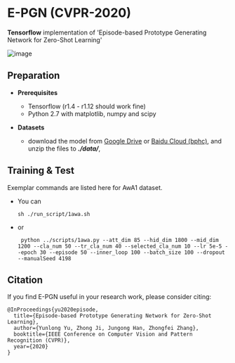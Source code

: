# E-PGN (CVPR-2020)
**Tensorflow** implementation of 'Episode-based Prototype Generating Network for Zero-Shot Learning'

![image](https://github.com/yunlongyu/EPGN/blob/master/img/one_episode.png)

## Preparation

- **Prerequisites**
    - Tensorflow (r1.4 - r1.12 should work fine)
    - Python 2.7 with matplotlib, numpy and scipy
    
- **Datasets**
   - download the model from [Google Drive](https://drive.google.com/open?id=1FtIe_SC70jTy2TKp3aKokFozLMQie579) or [Baidu Cloud (bphc)](https://pan.baidu.com/s/1F0GSYAhCPBwVEL4kqqaLww), and unzip the files to ***./data/***,

## Training & Test

Exemplar commands are listed here for AwA1 dataset.
- You can 
    ```console
    sh ./run_script/1awa.sh
    ```
- or
   ```console
    python ../scripts/1awa.py --att_dim 85 --hid_dim 1800 --mid_dim 1200 --cla_num 50 --tr_cla_num 40 --selected_cla_num 10 --lr 5e-5 --epoch 30 --episode 50 --inner_loop 100 --batch_size 100 --dropout --manualSeed 4198 
   ```
## Citation
If you find E-PGN useful in your research work, please consider citing:

    @InProceedings{yu2020episode,
      title={Episode-based Prototype Generating Network for Zero-Shot Learning},
      author={Yunlong Yu, Zhong Ji, Jungong Han, Zhongfei Zhang},
      booktitle={IEEE Conference on Computer Vision and Pattern Recognition (CVPR)},
      year={2020}
    }

